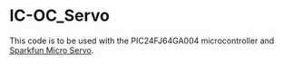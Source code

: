 # IC-OC_Servo

This code is to be used with the PIC24FJ64GA004 microcontroller and [Sparkfun Micro Servo](https://www.sparkfun.com/products/9065). 
